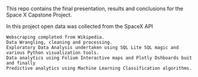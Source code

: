 This repo contains the final presentation, results and conclusions for the Space X Capstone Project. 

In this project open data was collected from the SpaceX API  

    Webscraping completed from Wikipedia.
    Data Wrangling, cleaning and processing.
    Exploratory Data Analysis undertaken using SQL Lite SQL magic and various Python visualization tools.
    Data analytics using Folium Interactive maps and Plotly Dshboards buit and finally
    Predictive analytics using Machine Learning Classification algorithms.
